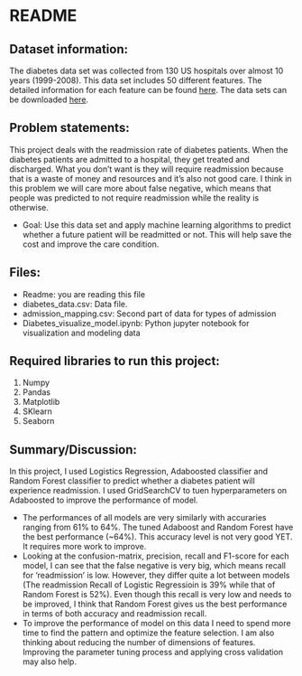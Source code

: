 # README

## Dataset information:
The diabetes data set was collected from 130 US hospitals over almost 10 years (1999-2008). This data set includes 50 different features. The detailed information for each feature can be found [here](https://www.hindawi.com/journals/bmri/2014/781670/tab1/). The data sets can be downloaded [here](https://archive.ics.uci.edu/ml/datasets/diabetes+130-us+hospitals+for+years+1999-2008).

## Problem statements:
This project deals with the readmission rate of diabetes patients. When the diabetes patients are admitted to a hospital, they get treated and discharged. What you don’t want is they will require readmission because that is a waste of money and resources and it’s also not good care. I think in this problem we will care more about false negative, which means that people was predicted to not require readmission while the reality is otherwise. 

- Goal:  Use this data set and apply machine learning algorithms to predict whether a future patient will be readmitted or not. This will help save the cost and improve the care condition.

## Files: 
- Readme: you are reading this file
- diabetes\_data.csv: Data file.
- admission\_mapping.csv: Second part of data for types of admission
- Diabetes\_visualize\_model.ipynb: Python jupyter notebook for visualization and modeling data
                                         
## Required libraries to run this project: 
1. Numpy
2. Pandas
3. Matplotlib
4. SKlearn
5. Seaborn

## Summary/Discussion:
In this project, I used Logistics Regression, Adaboosted classifier and Random Forest classifier to predict whether a diabetes patient will experience readmission. I used GridSearchCV to tuen hyperparameters on Adaboosted to improve the performance of model.
* The performances of all models are very similarly with accuraries ranging from 61% to 64%. The tuned Adaboost and Random Forest have the best performance (~64%). This accuracy level is not very good YET. It requires more work to improve.
* Looking at the confusion-matrix, precision, recall and F1-score for each model, I can see that the false negative is very big, which means recall for ‘readmission’ is low. However, they differ quite a lot between models (The readmission Recall of Logistic Regressioin is 39% while that of Random Forest is 52%). Even though this recall is very low and needs to be improved, I think that Random Forest gives us the best performance in terms of both accuracy and readmission recall.  
* To improve the performance of model on this data I need to spend more time to find the pattern and optimize the feature selection. I am also thinking about reducing the number of dimensions of features. Improving the parameter tuning process and applying cross validation may also help.
